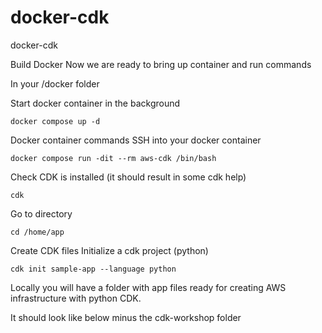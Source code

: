 # docker-cdk
docker-cdk


Build Docker
Now we are ready to bring up container and run commands

In your /docker folder

Start docker container in the background

```
docker compose up -d
```
Docker container commands
SSH into your docker container

```
docker compose run -dit --rm aws-cdk /bin/bash
```
Check CDK is installed (it should result in some cdk help)

```
cdk
```

Go to directory

```
cd /home/app
```

Create CDK files
Initialize a cdk project (python)

```
cdk init sample-app --language python
```

Locally you will have a folder with app files ready for creating AWS infrastructure with python CDK.

It should look like below minus the cdk-workshop folder

